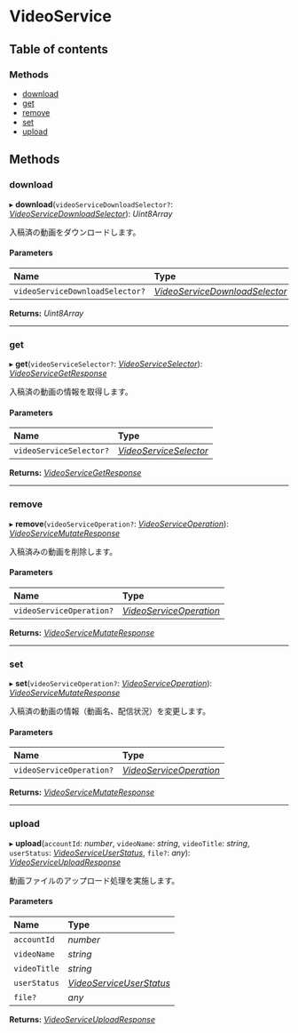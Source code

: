 # VideoService


## Table of contents

### Methods

- [download](videoservice.md#download)
- [get](videoservice.md#get)
- [remove](videoservice.md#remove)
- [set](videoservice.md#set)
- [upload](videoservice.md#upload)

## Methods

### download

▸ **download**(`videoServiceDownloadSelector?`: [*VideoServiceDownloadSelector*](../../data/display/videoservicedownloadselector.md)): *Uint8Array*

<div lang=\"ja\">入稿済の動画をダウンロードします。</div> 

#### Parameters

| Name | Type |
| :------ | :------ |
| `videoServiceDownloadSelector?` | [*VideoServiceDownloadSelector*](../../data/display/videoservicedownloadselector.md) |

**Returns:** *Uint8Array*

___

### get

▸ **get**(`videoServiceSelector?`: [*VideoServiceSelector*](../../data/display/videoserviceselector.md)): [*VideoServiceGetResponse*](../../data/display/videoservicegetresponse.md)

<div lang=\"ja\">入稿済の動画の情報を取得します。</div> 

#### Parameters

| Name | Type |
| :------ | :------ |
| `videoServiceSelector?` | [*VideoServiceSelector*](../../data/display/videoserviceselector.md) |

**Returns:** [*VideoServiceGetResponse*](../../data/display/videoservicegetresponse.md)

___

### remove

▸ **remove**(`videoServiceOperation?`: [*VideoServiceOperation*](../../data/display/videoserviceoperation.md)): [*VideoServiceMutateResponse*](../../data/display/videoservicemutateresponse.md)

<div lang=\"ja\">入稿済みの動画を削除します。</div> 

#### Parameters

| Name | Type |
| :------ | :------ |
| `videoServiceOperation?` | [*VideoServiceOperation*](../../data/display/videoserviceoperation.md) |

**Returns:** [*VideoServiceMutateResponse*](../../data/display/videoservicemutateresponse.md)

___

### set

▸ **set**(`videoServiceOperation?`: [*VideoServiceOperation*](../../data/display/videoserviceoperation.md)): [*VideoServiceMutateResponse*](../../data/display/videoservicemutateresponse.md)

<div lang=\"ja\">入稿済の動画の情報（動画名、配信状況）を変更します。</div> 

#### Parameters

| Name | Type |
| :------ | :------ |
| `videoServiceOperation?` | [*VideoServiceOperation*](../../data/display/videoserviceoperation.md) |

**Returns:** [*VideoServiceMutateResponse*](../../data/display/videoservicemutateresponse.md)

___

### upload

▸ **upload**(`accountId`: *number*, `videoName`: *string*, `videoTitle`: *string*, `userStatus`: [*VideoServiceUserStatus*](../../data/display/enums/videoserviceuserstatus.md), `file?`: *any*): [*VideoServiceUploadResponse*](../../data/display/videoserviceuploadresponse.md)

<div lang=\"ja\">動画ファイルのアップロード処理を実施します。</div> 

#### Parameters

| Name | Type |
| :------ | :------ |
| `accountId` | *number* |
| `videoName` | *string* |
| `videoTitle` | *string* |
| `userStatus` | [*VideoServiceUserStatus*](../../data/display/enums/videoserviceuserstatus.md) |
| `file?` | *any* |

**Returns:** [*VideoServiceUploadResponse*](../../data/display/videoserviceuploadresponse.md)

